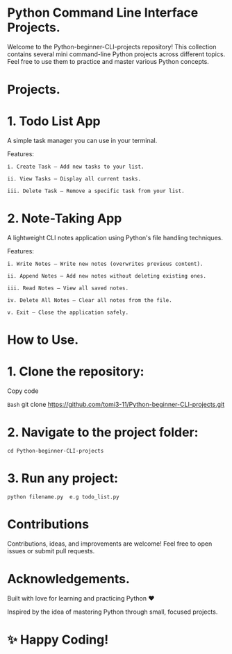 # Python Command Line Interface Projects.

Welcome to the Python-beginner-CLI-projects repository!
This collection contains several mini command-line Python projects across different topics.
Feel free to use them to practice and master various Python concepts.

# Projects.
# 1. Todo List App
A simple task manager you can use in your terminal.

Features:

	i. Create Task — Add new tasks to your list.

	ii. View Tasks — Display all current tasks.

	iii. Delete Task — Remove a specific task from your list.

# 2. Note-Taking App
A lightweight CLI notes application using Python's file handling techniques.

Features:

	i. Write Notes — Write new notes (overwrites previous content).

	ii. Append Notes — Add new notes without deleting existing ones.

	iii. Read Notes — View all saved notes.

	iv. Delete All Notes — Clear all notes from the file.

	v. Exit — Close the application safely.


# How to Use.

# 1. Clone the repository:

Copy code

```Bash```
	git clone https://github.com/tomi3-11/Python-beginner-CLI-projects.git

# 2. Navigate to the project folder:

	cd Python-beginner-CLI-projects

# 3. Run any project:

	python filename.py  e.g todo_list.py

# Contributions
Contributions, ideas, and improvements are welcome!
Feel free to open issues or submit pull requests.


# Acknowledgements.
Built with love for learning and practicing Python ❤️

Inspired by the idea of mastering Python through small, focused projects.

# ✨ Happy Coding!
